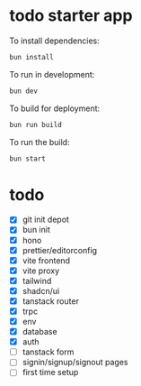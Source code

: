 # todo starter app

To install dependencies:

```bash
bun install
```

To run in development:

```bash
bun dev
```

To build for deployment:

```bash
bun run build
```

To run the build:

```bash
bun start
```

# todo

- [x] git init depot
- [x] bun init
- [x] hono
- [x] prettier/editorconfig
- [x] vite frontend
- [x] vite proxy
- [x] tailwind
- [x] shadcn/ui
- [x] tanstack router
- [x] trpc
- [x] env
- [x] database
- [x] auth
- [ ] tanstack form
- [ ] signin/signup/signout pages
- [ ] first time setup
